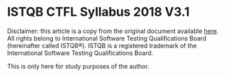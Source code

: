# ISTQB CTFL Syllabus 2018 V3.1

Disclaimer: this article is a copy from the original document available [here](https://istqb-main-web-prod.s3.amazonaws.com/media/documents/ISTQB-CTFL_Syllabus_2018_v3.1.1.pdf).  
All rights belong to International Software Testing Qualifications Board \(hereinafter called ISTQB®\). ISTQB is a registered trademark of the International Software Testing Qualifications Board.

This is only here for study purposes of the author. 

